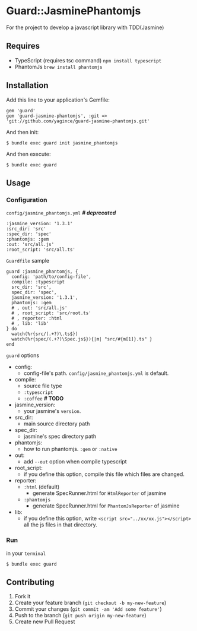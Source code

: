 # Guard::JasminePhantomjs

For the project to develop a javascript library with TDD(Jasmine)

## Requires

- TypeScript (requires tsc command)
`npm install typescript`
- PhantomJs
`brew install phantomjs`

## Installation

Add this line to your application's Gemfile:

    gem 'guard'
    gem 'guard-jasmine-phantomjs', :git => 'git://github.com/yagince/guard-jasmine-phantomjs.git'

And then init:

    $ bundle exec guard init jasmine_phantomjs

And then execute:

    $ bundle exec guard

## Usage

### Configuration

`config/jasmine_phantomjs.yml` ***# deprecated***

    :jasmine_version: '1.3.1'
    :src_dir: 'src'
    :spec_dir: 'spec'
    :phantomjs: :gem 
    :out: 'src/all.js'
    :root_script: 'src/all.ts'

`Guardfile` sample

    guard :jasmine_phantomjs, {
      config: 'path/to/config-file',
      compile: :typescript
      src_dir: 'src',
      spec_dir: 'spec',
      jasmine_version: '1.3.1',
      phantomjs: :gem
      # , out: 'src/all.js'
      # , root_script: 'src/root.ts'
      # , reporter: :html
      # , lib: 'lib'
    } do
      watch(%r{src/(.+?)\.ts$})
      watch(%r{spec/(.+?)\Spec.js$}){|m| "src/#{m[1]}.ts" }
    end

`guard` options

- config:
  - config-file's path. `config/jasmine_phantomjs.yml` is default.
- compile:
  - source file type
  - `:typescript`
  - `:coffee` **# TODO**
- jasmine_version: 
  - your jasmine's `version`.
- src_dir: 
  - main source directory path 
- spec_dir: 
  - jasmine's spec directory path
- phantomjs: 
  - how to run phantomjs. `:gem` or `:native`
- out: 
  - add `--out` option when compile typescript
- root_script: 
  - if you define this option, compile this file which files are changed.
- reporter:
  - `:html` (default)
    - generate SpecRunner.html for `HtmlReporter` of jasmine
  - `:phantomjs`
    - generate SpecRunner.html for `PhantomJsReporter` of jasmine
- lib:
  - if you define this option, write `<script src="../xx/xx.js"></script>` all the js files in that directory.

### Run

in your `terminal`

    $ bundle exec guard
    

## Contributing

1. Fork it
2. Create your feature branch (`git checkout -b my-new-feature`)
3. Commit your changes (`git commit -am 'Add some feature'`)
4. Push to the branch (`git push origin my-new-feature`)
5. Create new Pull Request
